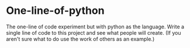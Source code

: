 # One-line-of-python
The one-line of code experiment but with python as the language. Write a single line of code to this project and see what people will create. (If you aren't sure what to do use the work of others as an example.)
